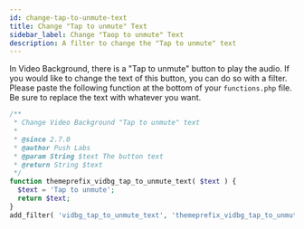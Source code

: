 ```yaml
---
id: change-tap-to-unmute-text
title: Change "Tap to unmute" Text
sidebar_label: Change "Taop to unmute" Text
description: A filter to change the "Tap to unmute" text
---
```


In Video Background, there is a "Tap to unmute" button to play the audio. If you would like to change the text of this button, you can do so with a filter. Please paste the following function at the bottom of your `functions.php` file. Be sure to replace the text with whatever you want.

```php
/**
 * Change Video Background "Tap to unmute" text
 *
 * @since 2.7.0
 * @author Push Labs
 * @param String $text The button text
 * @return String $text
 */
function themeprefix_vidbg_tap_to_unmute_text( $text ) {
  $text = 'Tap to unmute';
  return $text;
}
add_filter( 'vidbg_tap_to_unmute_text', 'themeprefix_vidbg_tap_to_unmute_text' );
```